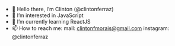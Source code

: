 - 👋 Hello there, I’m Clinton (@clintonferraz)
- 👀 I’m interested in JavaScript
- 🌱 I’m currently learning ReactJS
- 📫 How to reach me:
  mail: clintonfmorais@gmail.com
  instagram: @clintonferraz

<!---
clintonferraz/clintonferraz is a ✨ special ✨ repository because its `README.md` (this file) appears on your GitHub profile.
You can click the Preview link to take a look at your changes.
--->
